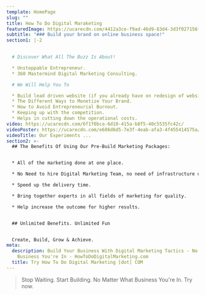 ```yaml
---
template: HomePage
slug: ""
title: How To Do Digital Maraketing
featuredImage: https://ucarecdn.com/4412a3ce-f9ad-46d9-83d4-3d3f027156f4/
subtitle: "### Build your brand on online business space!"
section1: |-2
   

  # Discover What All The Buzz Is About!

  * Unstoppable Entrepreneur.
  * 360 Mastermind Digital Marketing Consulting.

  # We Will Help You To

  * Build lead driven website (if you already have on redesign of website). 
  * The Different Ways to Monetize Your Brand.
  * How to Avoid Entrepreneurial Burnout.
  * Keeping up with the competition.
  * Helps in cutting down the operational costs.
video: https://ucarecdn.com/6f1f0bca-6d10-415a-b8f5-40c5535fc42c/
videoPoster: https://ucarecdn.com/e686d6d5-7e3f-4eab-afa3-4f455414575a/
videoTitle: Our Experiments ...
section2: >-
  ## The Benefits Of Using Our Pre-Build Marketing Packages:


  * All of the marketing done at one place.

  * No Need to hire Digital Marketing Team, no need of infrastructure ultimately brings your operational cost down.

  * Speed up the delivery time.

  * Bring together experts in all fields of marketing for quality.

  * Help increase the outcome for higher results.


  ## Unlimited Benefits. Unlimited Fun


  Create, Build, Grow & Achieve.
meta:
  description: Build Your Business With Digital Marketing Tactics - No Matter What
    Business You're In - HowToDoDigitalMarketing.com
  title: Try How To Do Digital Marketing [dot] COM
---
```



> Stop Waiting. Start Building. No Matter What Business You're In. Try now.